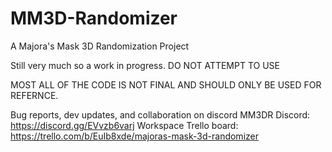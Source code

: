 # MM3D-Randomizer
A Majora's Mask 3D Randomization Project


Still very much so a work in progress. DO NOT ATTEMPT TO USE 

MOST ALL OF THE CODE IS NOT FINAL AND SHOULD ONLY BE USED FOR REFERNCE.

Bug reports, dev updates, and collaboration on discord
MM3DR Discord: https://discord.gg/EVvzb6varj
Workspace Trello board: https://trello.com/b/EuIb8xde/majoras-mask-3d-randomizer
